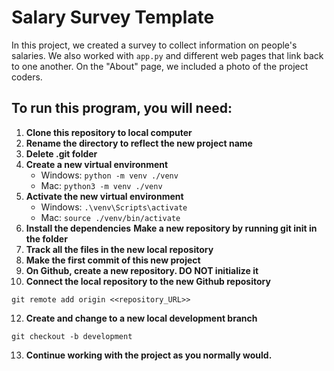 # Salary Survey Template

In this project, we created a survey to collect information on people's salaries. We also worked with `app.py` and different web pages that link back to one another. On the "About" page, we included a photo of the project coders.

## To run this program, you will need:

1. **Clone this repository to local computer**
2. **Rename the directory to reflect the new project name**
3. **Delete .git folder**
4. **Create a new virtual environment**
   - Windows: `python -m venv ./venv`
   - Mac: `python3 -m venv ./venv`
5. **Activate the new virtual environment**
   - Windows: `.\venv\Scripts\activate`
   - Mac: `source ./venv/bin/activate`
6. **Install the dependencies**
**Make a new repository by running git init in the folder**
8. **Track all the files in the new local repository**
9. **Make the first commit of this new project**
10. **On Github, create a new repository. DO NOT initialize it**
11. **Connect the local repository to the new Github repository**
 ```
 git remote add origin <<repository_URL>>
 ```
12. **Create and change to a new local development branch**
 ```
 git checkout -b development
 ```
13. **Continue working with the project as you normally would.**